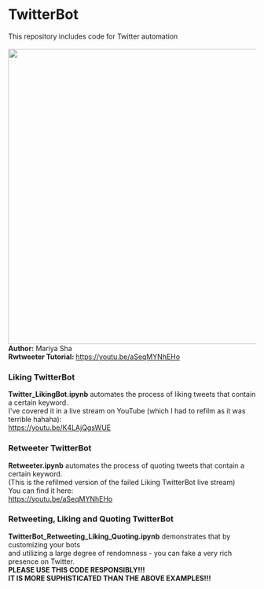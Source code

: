 # TwitterBot
This repository includes code for Twitter automation
<br>
<br>
<img src="https://user-images.githubusercontent.com/32107652/208702543-4b63e79a-057d-4a1c-8937-ead20fb9e56b.png" width="600">
<br>
<b> Author:</b> Mariya Sha
<br>
<b> Rwtweeter Tutorial: </b> https://youtu.be/aSeqMYNhEHo
<br>
### Liking TwitterBot
<b>Twitter_LikingBot.ipynb</b> automates the process of liking tweets that contain a certain keyword.
<br>
I've covered it in a live stream on YouTube (which I had to refilm as it was terrible hahaha):
<br>
https://youtu.be/K4LAjQgsWUE
<br>
### Retweeter TwitterBot
<b>Retweeter.ipynb</b> automates the process of quoting tweets that contain a certain keyword.
<br>
(This is the refilmed version of the failed Liking TwitterBot live stream)
<br>
You can find it here: 
<br>
https://youtu.be/aSeqMYNhEHo
<br>
### Retweeting, Liking and Quoting TwitterBot
<b>TwitterBot_Retweeting_Liking_Quoting.ipynb</b> demonstrates that by customizing your bots
<br>
and utilizing a large degree of rendomness - you can fake a very rich presence on Twitter.
<br>
<b>PLEASE USE THIS CODE RESPONSIBLY!!! 
<br>
IT IS MORE SUPHISTICATED THAN THE ABOVE EXAMPLES!!! </b>
